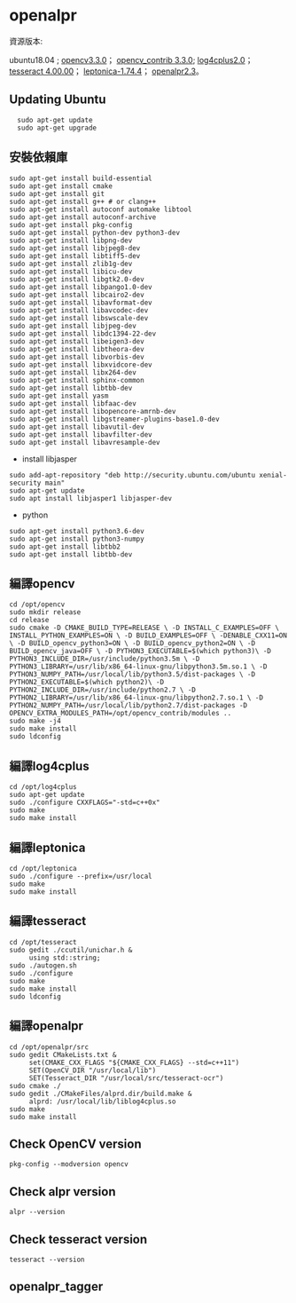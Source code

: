# openalpr
資源版本:

ubuntu18.04 ; 
[opencv3.3.0](https://github.com/opencv/opencv/archive/3.3.0.zip)；
[opencv_contrib 3.3.0](https://github.com/opencv/opencv_contrib/releases?after=3.4.3);
[log4cplus2.0](https://sourceforge.net/projects/log4cplus/files/log4cplus-stable/2.0.0/log4cplus-2.0.0.zip/download)；
[tesseract 4.00.00](https://github.com/tesseract-ocr/tesseract/releases)；
[leptonica-1.74.4](https://github.com/DanBloomberg/leptonica/releases)；
[openalpr2.3](https://github.com/openalpr/openalpr/releases)。

Updating Ubuntu 
---
```
  sudo apt-get update 
  sudo apt-get upgrade
``` 

安裝依賴庫
---
  ```
  sudo apt-get install build-essential
  sudo apt-get install cmake
  sudo apt-get install git
  sudo apt-get install g++ # or clang++
  sudo apt-get install autoconf automake libtool
  sudo apt-get install autoconf-archive
  sudo apt-get install pkg-config
  sudo apt-get install python-dev python3-dev
  sudo apt-get install libpng-dev
  sudo apt-get install libjpeg8-dev
  sudo apt-get install libtiff5-dev
  sudo apt-get install zlib1g-dev
  sudo apt-get install libicu-dev
  sudo apt-get install libgtk2.0-dev
  sudo apt-get install libpango1.0-dev
  sudo apt-get install libcairo2-dev
  sudo apt-get install libavformat-dev
  sudo apt-get install libavcodec-dev
  sudo apt-get install libswscale-dev
  sudo apt-get install libjpeg-dev
  sudo apt-get install libdc1394-22-dev
  sudo apt-get install libeigen3-dev
  sudo apt-get install libtheora-dev
  sudo apt-get install libvorbis-dev
  sudo apt-get install libxvidcore-dev
  sudo apt-get install libx264-dev
  sudo apt-get install sphinx-common
  sudo apt-get install libtbb-dev
  sudo apt-get install yasm
  sudo apt-get install libfaac-dev
  sudo apt-get install libopencore-amrnb-dev
  sudo apt-get install libgstreamer-plugins-base1.0-dev
  sudo apt-get install libavutil-dev
  sudo apt-get install libavfilter-dev
  sudo apt-get install libavresample-dev
  ```
  - install libjasper
  ```
  sudo add-apt-repository "deb http://security.ubuntu.com/ubuntu xenial-security main"
  sudo apt-get update
  sudo apt install libjasper1 libjasper-dev
  ```
  - python 
  ```
  sudo apt-get install python3.6-dev
  sudo apt-get install python3-numpy
  sudo apt-get install libtbb2
  sudo apt-get install libtbb-dev
  ```

編譯opencv
---
  ```
  cd /opt/opencv
  sudo mkdir release
  cd release
  sudo cmake -D CMAKE_BUILD_TYPE=RELEASE \ -D INSTALL_C_EXAMPLES=OFF \ INSTALL_PYTHON_EXAMPLES=ON \ -D BUILD_EXAMPLES=OFF \ -DENABLE_CXX11=ON \ -D BUILD_opencv_python3=ON \ -D BUILD_opencv_python2=ON \ -D BUILD_opencv_java=OFF \ -D PYTHON3_EXECUTABLE=$(which python3)\ -D PYTHON3_INCLUDE_DIR=/usr/include/python3.5m \ -D PYTHON3_LIBRARY=/usr/lib/x86_64-linux-gnu/libpython3.5m.so.1 \ -D PYTHON3_NUMPY_PATH=/usr/local/lib/python3.5/dist-packages \ -D PYTHON2_EXECUTABLE=$(which python2)\ -D PYTHON2_INCLUDE_DIR=/usr/include/python2.7 \ -D PYTHON2_LIBRARY=/usr/lib/x86_64-linux-gnu/libpython2.7.so.1 \ -D PYTHON2_NUMPY_PATH=/usr/local/lib/python2.7/dist-packages -D OPENCV_EXTRA_MODULES_PATH=/opt/opencv_contrib/modules ..
  sudo make -j4
  sudo make install
  sudo ldconfig
  ```
編譯log4cplus
---
```
cd /opt/log4cplus
sudo apt-get update
sudo ./configure CXXFLAGS="-std=c++0x"
sudo make
sudo make install
```

編譯leptonica
---
```
cd /opt/leptonica
sudo ./configure --prefix=/usr/local
sudo make
sudo make install
```
編譯tesseract
---
```
cd /opt/tesseract
sudo gedit ./ccutil/unichar.h &
     using std::string;
sudo ./autogen.sh
sudo ./configure
sudo make
sudo make install 
sudo ldconfig
```
編譯openalpr
---
```
cd /opt/openalpr/src
sudo gedit CMakeLists.txt &
     set(CMAKE_CXX_FLAGS "${CMAKE_CXX_FLAGS} --std=c++11")
     SET(OpenCV_DIR "/usr/local/lib")
     SET(Tesseract_DIR "/usr/local/src/tesseract-ocr")
sudo cmake ./
sudo gedit ./CMakeFiles/alprd.dir/build.make &
     alprd: /usr/local/lib/liblog4cplus.so
sudo make 
sudo make install
```

Check OpenCV version
---
  ```
  pkg-config --modversion opencv
  ```
Check alpr version
---
  ```
  alpr --version
  ```
Check tesseract version
---
  ```
  tesseract --version
  ```
openalpr_tagger
---
```

```